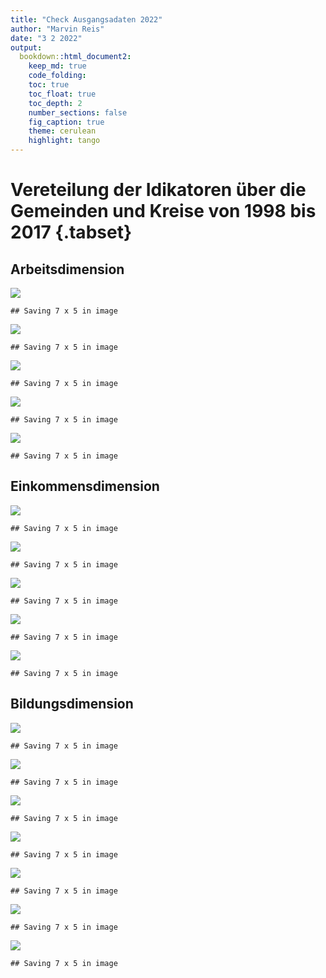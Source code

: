 ```yaml
---
title: "Check Ausgangsadaten 2022"
author: "Marvin Reis"
date: "3 2 2022"
output:
  bookdown::html_document2:
    keep_md: true
    code_folding:
    toc: true
    toc_float: true
    toc_depth: 2
    number_sections: false
    fig_caption: true
    theme: cerulean
    highlight: tango
---
```




# Vereteilung der Idikatoren über die Gemeinden und Kreise von 1998 bis 2017 {.tabset}

## Arbeitsdimension


![](Check-Ausgangsdaten_2022_files/figure-html/Arbeitsdimension-1.png)<!-- -->

```
## Saving 7 x 5 in image
```

![](Check-Ausgangsdaten_2022_files/figure-html/Arbeitsdimension-2.png)<!-- -->

```
## Saving 7 x 5 in image
```

![](Check-Ausgangsdaten_2022_files/figure-html/Arbeitsdimension-3.png)<!-- -->

```
## Saving 7 x 5 in image
```

![](Check-Ausgangsdaten_2022_files/figure-html/Arbeitsdimension-4.png)<!-- -->

```
## Saving 7 x 5 in image
```

![](Check-Ausgangsdaten_2022_files/figure-html/Arbeitsdimension-5.png)<!-- -->

```
## Saving 7 x 5 in image
```


## Einkommensdimension

![](Check-Ausgangsdaten_2022_files/figure-html/Einkommensdimension-1.png)<!-- -->

```
## Saving 7 x 5 in image
```

![](Check-Ausgangsdaten_2022_files/figure-html/Einkommensdimension-2.png)<!-- -->

```
## Saving 7 x 5 in image
```

![](Check-Ausgangsdaten_2022_files/figure-html/Einkommensdimension-3.png)<!-- -->

```
## Saving 7 x 5 in image
```

![](Check-Ausgangsdaten_2022_files/figure-html/Einkommensdimension-4.png)<!-- -->

```
## Saving 7 x 5 in image
```

![](Check-Ausgangsdaten_2022_files/figure-html/Einkommensdimension-5.png)<!-- -->

```
## Saving 7 x 5 in image
```


## Bildungsdimension

![](Check-Ausgangsdaten_2022_files/figure-html/Bildungsdimension-1.png)<!-- -->

```
## Saving 7 x 5 in image
```

![](Check-Ausgangsdaten_2022_files/figure-html/Bildungsdimension-2.png)<!-- -->

```
## Saving 7 x 5 in image
```

![](Check-Ausgangsdaten_2022_files/figure-html/Bildungsdimension-3.png)<!-- -->

```
## Saving 7 x 5 in image
```

![](Check-Ausgangsdaten_2022_files/figure-html/Bildungsdimension-4.png)<!-- -->

```
## Saving 7 x 5 in image
```

![](Check-Ausgangsdaten_2022_files/figure-html/Bildungsdimension-5.png)<!-- -->

```
## Saving 7 x 5 in image
```

![](Check-Ausgangsdaten_2022_files/figure-html/Bildungsdimension-6.png)<!-- -->

```
## Saving 7 x 5 in image
```

![](Check-Ausgangsdaten_2022_files/figure-html/Bildungsdimension-7.png)<!-- -->

```
## Saving 7 x 5 in image
```



